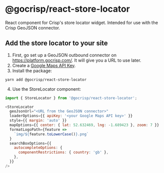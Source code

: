 # @gocrisp/react-store-locator

React component for Crisp's store locator widget. Intended for use with the Crisp GeoJSON connector.

## Add the store locator to your site

1. First, go set up a GeoJSON outbound connector on https://platform.gocrisp.com/. It will give you a URL to use later.
2. Create a [Google Maps API Key](https://developers.google.com/maps/gmp-get-started).
3. Install the package:
```bash
yarn add @gocrisp/react-store-locator
```
4. Use the StoreLocator component:
```javascript
import { StoreLocator } from '@gocrisp/react-store-locator';

<StoreLocator 
  geoJsonUrl="<URL from the GeoJSON connector>"
  loaderOptions={{ apiKey: '<your Google Maps API key>' }}
  style={{ margin: 'auto' }}
  mapOptions={{ center: { lat: 52.632469, lng: -1.689423 }, zoom: 7 }}
  formatLogoPath={feature =>
    `img/${feature.toLowerCase()}.png`
  }
  searchBoxOptions={{
    autocompleteOptions: {
      componentRestrictions: { country: 'gb' },
    },
  }}
/>
```


